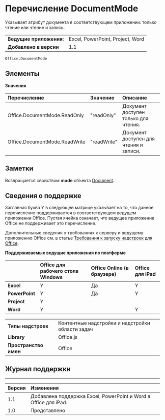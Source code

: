 
# Перечисление DocumentMode
Указывает атрибут документа в соответствующем приложении: только чтение или чтение и запись. 

|||
|:-----|:-----|
|**Ведущие приложения:**|Excel, PowerPoint, Project, Word|
|**Добавлено в версии**|1.1|

```
Office.DocumentMode
```


## Элементы


**Значения**


|**Перечисление**|**Значение**|**Описание**|
|:-----|:-----|:-----|
|Office.DocumentMode.ReadOnly|"readOnly"|Документ доступен только для чтения.|
|Office.DocumentMode.ReadWrite|"readWrite"|Документ доступен для чтения и записи.|

## Заметки

Возвращается свойством **mode** объекта [Document](../../reference/shared/document.md).


## Сведения о поддержке


Заглавная буква Y в следующей матрице указывает на то, что данное перечисление поддерживается в соответствующем ведущем приложении Office. Пустая ячейка означает, что ведущее приложение Office не поддерживает это перечисление.

Дополнительные сведения о требованиях к серверу и ведущему приложению Office см. в статье [Требования к запуску надстроек для Office](../../docs/overview/requirements-for-running-office-add-ins.md).


**Поддерживаемые ведущие приложения по платформе**


||**Office для рабочего стола Windows**|**Office Online (в браузере)**|**Office для iPad**|
|:-----|:-----|:-----|:-----|
|**Excel**|Y|Да|Y|
|**PowerPoint**|Y|Да|Y|
|**Project**|Y|||
|**Word**|Y||Y|

|||
|:-----|:-----|
|**Типы надстроек**|Контентные надстройки и надстройки области задач|
|**Library**|Office.js|
|**Пространство имен**|Office|

## Журнал поддержки



****


|**Версия**|**Изменения**|
|:-----|:-----|
|1.1|Добавлена поддержка Excel, PowerPoint и Word в Office для iPad.|
|1.0|Представлено|
